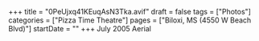 +++
title = "0PeUjxq41KEuqAsN3Tka.avif"
draft = false
tags = ["Photos"]
categories = ["Pizza Time Theatre"]
pages = ["Biloxi, MS (4550 W Beach Blvd)"]
startDate = ""
+++
July 2005 Aerial
